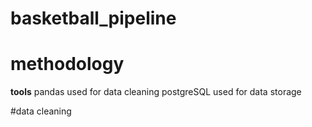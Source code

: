 # basketball_pipeline

# methodology
__tools__
pandas used for data cleaning
postgreSQL used for data storage

#data cleaning
